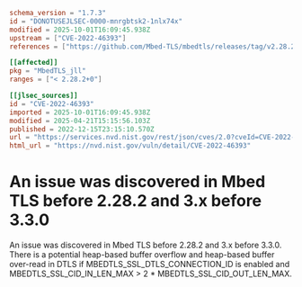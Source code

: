 ```toml
schema_version = "1.7.3"
id = "DONOTUSEJLSEC-0000-mnrgbtsk2-1nlx74x"
modified = 2025-10-01T16:09:45.938Z
upstream = ["CVE-2022-46393"]
references = ["https://github.com/Mbed-TLS/mbedtls/releases/tag/v2.28.2", "https://github.com/Mbed-TLS/mbedtls/releases/tag/v3.3.0", "https://lists.fedoraproject.org/archives/list/package-announce%40lists.fedoraproject.org/message/4BR7ZCVKLPGCOEEALUHZMFHXQHR6S4QL/", "https://lists.fedoraproject.org/archives/list/package-announce%40lists.fedoraproject.org/message/6XMKJ5IMJEPXYAHHU56Z4P2FSYIEAESB/", "https://mbed-tls.readthedocs.io/en/latest/tech-updates/security-advisories/", "https://github.com/Mbed-TLS/mbedtls/releases/tag/v2.28.2", "https://github.com/Mbed-TLS/mbedtls/releases/tag/v3.3.0", "https://lists.fedoraproject.org/archives/list/package-announce%40lists.fedoraproject.org/message/4BR7ZCVKLPGCOEEALUHZMFHXQHR6S4QL/", "https://lists.fedoraproject.org/archives/list/package-announce%40lists.fedoraproject.org/message/6XMKJ5IMJEPXYAHHU56Z4P2FSYIEAESB/", "https://mbed-tls.readthedocs.io/en/latest/tech-updates/security-advisories/"]

[[affected]]
pkg = "MbedTLS_jll"
ranges = ["< 2.28.2+0"]

[[jlsec_sources]]
id = "CVE-2022-46393"
imported = 2025-10-01T16:09:45.938Z
modified = 2025-04-21T15:15:56.103Z
published = 2022-12-15T23:15:10.570Z
url = "https://services.nvd.nist.gov/rest/json/cves/2.0?cveId=CVE-2022-46393"
html_url = "https://nvd.nist.gov/vuln/detail/CVE-2022-46393"
```

# An issue was discovered in Mbed TLS before 2.28.2 and 3.x before 3.3.0

An issue was discovered in Mbed TLS before 2.28.2 and 3.x before 3.3.0. There is a potential heap-based buffer overflow and heap-based buffer over-read in DTLS if MBEDTLS_SSL_DTLS_CONNECTION_ID is enabled and MBEDTLS_SSL_CID_IN_LEN_MAX > 2 * MBEDTLS_SSL_CID_OUT_LEN_MAX.

